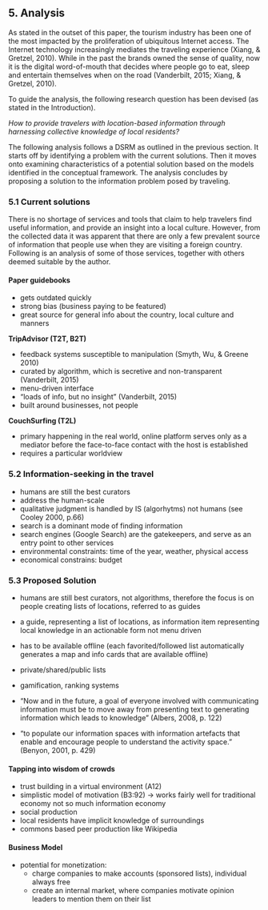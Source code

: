 ## 5. Analysis

As stated in the outset of this paper, the tourism industry has been one of  the most impacted by the proliferation of ubiquitous Internet access. The Internet technology increasingly mediates the traveling experience (Xiang, & Gretzel, 2010). While in the past the brands owned the sense of quality, now it is the digital word-of-mouth that decides where people go to eat, sleep and entertain themselves when on the road (Vanderbilt, 2015; Xiang, & Gretzel, 2010).

To guide the analysis, the following research question has been devised (as stated in the Introduction). 

*How to provide travelers with location-based information through harnessing collective knowledge of local residents?* 

The following analysis follows a DSRM as outlined in the previous section. It starts off by identifying a problem with the current solutions. Then it moves onto examining characteristics of a potential solution based on the models identified in the conceptual framework. The analysis concludes by proposing a solution to the information problem posed by traveling.


### 5.1 Current solutions

There is no shortage of services and tools that claim to help travelers find useful information, and provide an insight into a local culture. However, from the collected data it was apparent that there are only a few prevalent source of information that people use when they are visiting a foreign country. Following is an analysis of some of those services, together with others deemed suitable by the author.

#### Paper guidebooks



* gets outdated quickly
* strong bias (business paying to be featured)
* great source for general info about the country, local culture and manners


**TripAdvisor (T2T, B2T)**

* feedback systems susceptible to manipulation (Smyth, Wu, & Greene 2010)
* curated by algorithm, which is secretive and non-transparent (Vanderbilt, 2015)
* menu-driven interface
* “loads of info, but no insight” (Vanderbilt, 2015)
* built around businesses, not people


**CouchSurfing (T2L)**

* primary happening in the real world, online platform serves only as a mediator before the face-to-face contact with the host is established
* requires a particular worldview


### 5.2 Information-seeking in the travel

* humans are still the best curators
* address the human-scale
* qualitative judgment is handled by IS (algorhytms) not humans (see Cooley 2000, p.66)
* search is a dominant mode of finding information
* search engines (Google Search) are the gatekeepers, and serve as an entry point to other services
* environmental constraints: time of the year, weather, physical access
* economical constrains: budget


### 5.3 Proposed Solution

- humans are still best curators, not algorithms, therefore the focus is on people creating lists of locations, referred to as guides
- a guide, representing a list of locations, as information item representing local knowledge in an actionable form
not menu driven
- has to be available offline (each favorited/followed list automatically generates a map and info cards that are available offline)
- private/shared/public lists
- gamification, ranking systems

- “Now and in the future, a goal of everyone involved with communicating information must be to move away from presenting text to generating information which leads to knowledge” (Albers, 2008, p. 122)
- “to populate our information spaces with information artefacts that enable and encourage people to understand the activity space.” (Benyon, 2001, p. 429)





#### Tapping into wisdom of crowds

* trust building in a virtual environment (A12)
* simplistic model of motivation (B3:92) -> works fairly well for traditional economy not so much information economy
* social production
* local residents have implicit knowledge of surroundings
* commons based peer production like Wikipedia


#### Business Model

- potential for monetization:
	- charge companies to make accounts (sponsored lists), individual always free
	- create an internal market, where companies motivate opinion leaders to mention them on their list